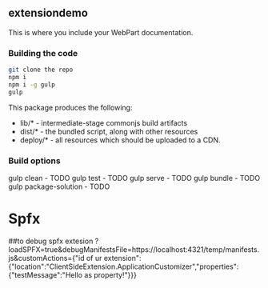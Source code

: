 ## extensiondemo

This is where you include your WebPart documentation.

### Building the code

```bash
git clone the repo
npm i
npm i -g gulp
gulp
```

This package produces the following:

* lib/* - intermediate-stage commonjs build artifacts
* dist/* - the bundled script, along with other resources
* deploy/* - all resources which should be uploaded to a CDN.

### Build options

gulp clean - TODO
gulp test - TODO
gulp serve - TODO
gulp bundle - TODO
gulp package-solution - TODO
# Spfx

##to debug spfx extesion
?loadSPFX=true&debugManifestsFile=https://localhost:4321/temp/manifests.js&customActions={"id of ur extension":{"location":"ClientSideExtension.ApplicationCustomizer","properties":{"testMessage":"Hello as property!"}}}

